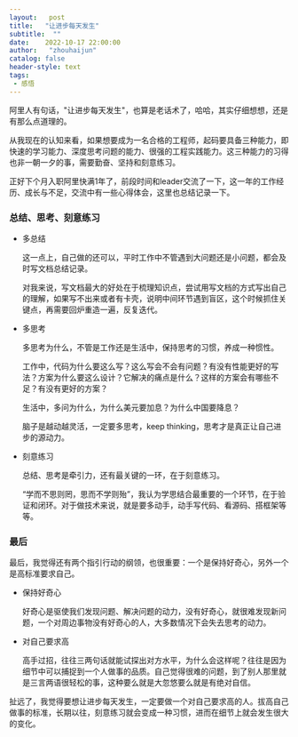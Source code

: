 ```yaml
---
layout:   post
title:   "让进步每天发生"
subtitle:  ""
date:    2022-10-17 22:00:00
author:   "zhouhaijun"
catalog: false
header-style: text
tags:
 - 感悟
---
```


阿里人有句话，"让进步每天发生"，也算是老话术了，哈哈，其实仔细想想，还是有那么点道理的。

从我现在的认知来看，如果想要成为一名合格的工程师，起码要具备三种能力，即快速的学习能力、深度思考问题的能力、很强的工程实践能力。这三种能力的习得也非一朝一夕的事，需要勤奋、坚持和刻意练习。

正好下个月入职阿里快满1年了，前段时间和leader交流了一下，这一年的工作经历、成长与不足，交流中有一些心得体会，这里也总结记录一下。

### 总结、思考、刻意练习

- 多总结

  

  这一点上，自己做的还可以，平时工作中不管遇到大问题还是小问题，都会及时写文档总结记录。

  对我来说，写文档最大的好处在于梳理知识点，尝试用写文档的方式写出自己的理解，如果写不出来或者有卡壳，说明中间环节遇到盲区，这个时候抓住关键点，再需要回炉重造一遍，反复迭代。

- 多思考

  

  多思考为什么，不管是工作还是生活中，保持思考的习惯，养成一种惯性。

  工作中，代码为什么要这么写？这么写会不会有问题？有没有性能更好的写法？方案为什么要这么设计？它解决的痛点是什么？这样的方案会有哪些不足？有没有更好的方案？

  生活中，多问为什么，为什么美元要加息？为什么中国要降息？

  脑子是越动越灵活，一定要多思考，keep thinking，思考才是真正让自己进步的源动力。

- 刻意练习

  

  总结、思考是牵引力，还有最关键的一环，在于刻意练习。
  
  “学而不思则罔，思而不学则殆”，我认为学思结合最重要的一个环节，在于验证和闭环。对于做技术来说，就是要多动手，动手写代码、看源码、搭框架等等。
  
  

### 最后

最后，我觉得还有两个指引行动的纲领，也很重要：一个是保持好奇心，另外一个是高标准要求自己。

- 保持好奇心

  

  好奇心是驱使我们发现问题、解决问题的动力，没有好奇心，就很难发现新问题，一个对周边事物没有好奇心的人，大多数情况下会失去思考的动力。

- 对自己要求高

  

  高手过招，往往三两句话就能试探出对方水平，为什么会这样呢？往往是因为细节中可以捕捉到一个人做事的品质。自己觉得很难的问题，到了别人那里就是三言两语很轻松的事，这种要么就是大忽悠要么就是有绝对自信。

  

扯远了，我觉得要想让进步每天发生，一定要做一个对自己要求高的人。拔高自己做事的标准，长期以往，刻意练习就会变成一种习惯，进而在细节上就会发生很大的变化。
